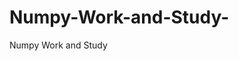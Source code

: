   # Numpy-Work-and-Study-
Numpy Work and Study 
                
                
              
                     
                  
                                                         
                             
                  
                    
                                                                                  
                                                                                     
                                                                                 
                                                                                                                                             
                                                
                                                                                                                  
                                                                                         
                                                                                                                                   
                                                                                                                                  
                                                                                                                    
                                                                                                                                               
                                                                                
                                                                               
                                                                        
                    
